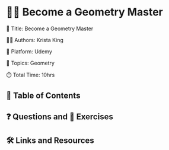 # 🍎📏 Become a Geometry Master

📕 Title: Become a Geometry Master

👨‍💻 Authors: Krista King

🎥 Platform: Udemy

💾 Topics: Geometry

⏱️ Total Time: 10hrs

## 📄 Table of Contents

## ❓ Questions and 💪 Exercises

## 🛠️ Links and Resources
